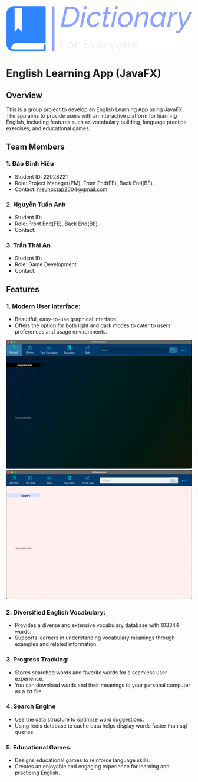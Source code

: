 <img src="https://github.com/hieudz2k4/DictionaryApp/blob/master/src/main/resources/com/app/dictionaryapp/PresentationLayer/Icon/Logo.png">

<h1>English Learning App (JavaFX)</h1>

<h2>Overview</h2>
This is a group project to develop an English Learning App using JavaFX. The app aims to provide users with an interactive platform for learning English, including features such as vocabulary building, language practice exercises, and educational games.

<h2>Team Members</h2>

### 1. Đào Đình Hiếu
- Student ID: 22028221
- Role: Project Manager(PM), Front End(FE), Back End(BE).
- Contact: hieuhoctap2004@gmail.com

### 2. Nguyễn Tuấn Anh
- Student ID: 
- Role: Front End(FE), Back End(BE).
- Contact: 

### 3. Trần Thái An
- Student ID: 
- Role: Game Development.
- Contact: 

## Features

### 1. Modern User Interface:
- Beautiful, easy-to-use graphical interface.
- Offers the option for both light and dark modes to cater to users' preferences and usage environments.
<img src="https://github.com/hieudz2k4/DictionaryApp/blob/master/Picture/DarkMode.png">
<img src="https://github.com/hieudz2k4/DictionaryApp/blob/master/Picture/Vietnamese.png">

### 2. Diversified English Vocabulary:
- Provides a diverse and extensive vocabulary database with 103344 words.
- Supports learners in understanding vocabulary meanings through examples and related information.

### 3. Progress Tracking:
- Stores searched words and favorite words for a seamless user experience.
- You can download words and their meanings to your personal computer as a txt file.

### 4. Search Engine
- Use trie data structure to optimize word suggestions.
- Using redis database to cache data helps display words faster than sql queries.
  
### 5. Educational Games:
- Designs educational games to reinforce language skills.
- Creates an enjoyable and engaging experience for learning and practicing English.




